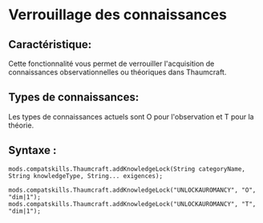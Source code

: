 # Verrouillage des connaissances

## Caractéristique:

Cette fonctionnalité vous permet de verrouiller l'acquisition de connaissances observationnelles ou théoriques dans Thaumcraft.

## Types de connaissances:

Les types de connaissances actuels sont O pour l'observation et T pour la théorie.

## Syntaxe :

    mods.compatskills.Thaumcraft.addKnowledgeLock(String categoryName, String knowledgeType, String... exigences);
    
    mods.compatskills.Thaumcraft.addKnowledgeLock("UNLOCKAUROMANCY", "O", "dim|1");
    mods.compatskills.Thaumcraft.addKnowledgeLock("UNLOCKAUROMANCY", "T", "dim|1");